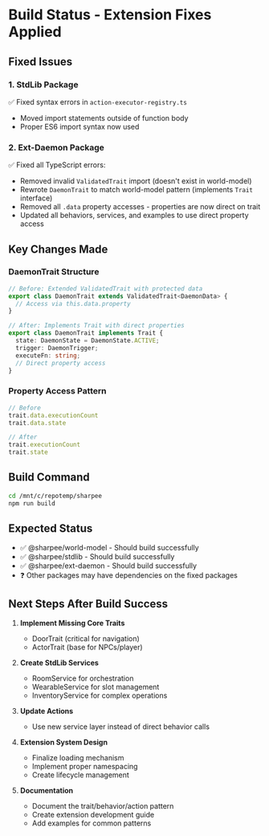 # Build Status - Extension Fixes Applied

## Fixed Issues

### 1. StdLib Package
✅ Fixed syntax errors in `action-executor-registry.ts`
- Moved import statements outside of function body
- Proper ES6 import syntax now used

### 2. Ext-Daemon Package
✅ Fixed all TypeScript errors:
- Removed invalid `ValidatedTrait` import (doesn't exist in world-model)
- Rewrote `DaemonTrait` to match world-model pattern (implements `Trait` interface)
- Removed all `.data` property accesses - properties are now direct on trait
- Updated all behaviors, services, and examples to use direct property access

## Key Changes Made

### DaemonTrait Structure
```typescript
// Before: Extended ValidatedTrait with protected data
export class DaemonTrait extends ValidatedTrait<DaemonData> {
  // Access via this.data.property
}

// After: Implements Trait with direct properties
export class DaemonTrait implements Trait {
  state: DaemonState = DaemonState.ACTIVE;
  trigger: DaemonTrigger;
  executeFn: string;
  // Direct property access
}
```

### Property Access Pattern
```typescript
// Before
trait.data.executionCount
trait.data.state

// After
trait.executionCount
trait.state
```

## Build Command
```bash
cd /mnt/c/repotemp/sharpee
npm run build
```

## Expected Status
- ✅ @sharpee/world-model - Should build successfully
- ✅ @sharpee/stdlib - Should build successfully
- ✅ @sharpee/ext-daemon - Should build successfully
- ❓ Other packages may have dependencies on the fixed packages

## Next Steps After Build Success

1. **Implement Missing Core Traits**
   - DoorTrait (critical for navigation)
   - ActorTrait (base for NPCs/player)

2. **Create StdLib Services**
   - RoomService for orchestration
   - WearableService for slot management
   - InventoryService for complex operations

3. **Update Actions**
   - Use new service layer instead of direct behavior calls

4. **Extension System Design**
   - Finalize loading mechanism
   - Implement proper namespacing
   - Create lifecycle management

5. **Documentation**
   - Document the trait/behavior/action pattern
   - Create extension development guide
   - Add examples for common patterns
